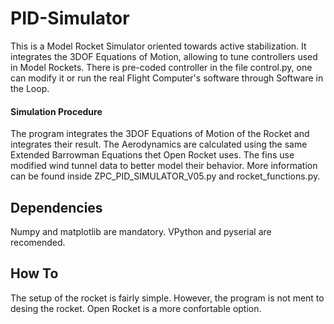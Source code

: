 # PID-Simulator
This is a Model Rocket Simulator oriented towards active stabilization. It integrates the 3DOF Equations of Motion, allowing to tune controllers used in Model Rockets. There is pre-coded controller in the file control.py, one can modify it or run the real Flight Computer's software through Software in the Loop.

#### Simulation Procedure
The program integrates the 3DOF Equations of Motion of the Rocket and integrates their result. The Aerodynamics are calculated using the same Extended Barrowman Equations thet Open Rocket uses. The fins use modified wind tunnel data to better model their behavior. More information can be found inside ZPC_PID_SIMULATOR_V05.py and rocket_functions.py.

## Dependencies
Numpy and matplotlib are mandatory.
VPython and pyserial are recomended.

## How To
The setup of the rocket is fairly simple. However, the program is not ment to desing the rocket. Open Rocket is a more confortable option.
###
